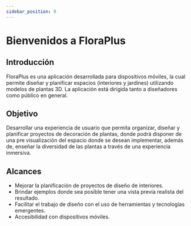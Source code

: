 ```yaml
---
sidebar_position: 0
---
```


# Bienvenidos a FloraPlus

## Introducción

FloraPlus es una aplicación desarrollada para dispositivos móviles, la cual permite diseñar y planificar espacios (interiores y jardines) utilizando modelos de plantas 3D. La aplicación está dirigida tanto a diseñadores como público en general.

## Objetivo

Desarrollar una experiencia de usuario que permita organizar, diseñar y planificar proyectos de decoración de plantas, donde podrá disponer de una pre visualización del espacio donde se desean implementar, además de, enseñar la diversidad de las plantas a través de una experiencia inmersiva.

## Alcances

- Mejorar la planificación de proyectos de diseño de interiores.
- Brindar ejemplos donde sea posible tener una vista previa realista del resultado.
- Facilitar el trabajo de diseño con el uso de herramientas y tecnologías emergentes.
- Accesibilidad con dispositivos móviles.
